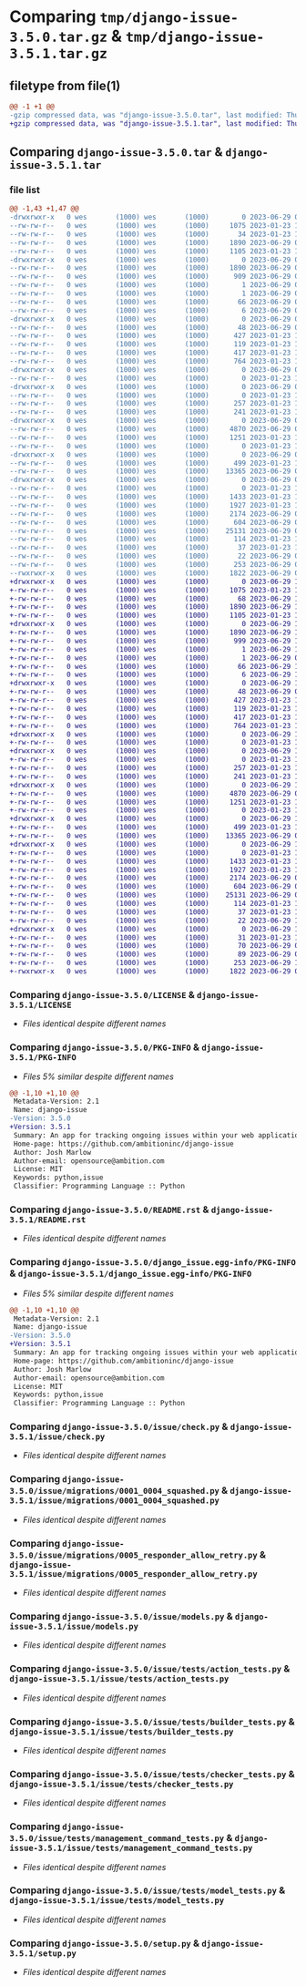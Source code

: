 # Comparing `tmp/django-issue-3.5.0.tar.gz` & `tmp/django-issue-3.5.1.tar.gz`

## filetype from file(1)

```diff
@@ -1 +1 @@
-gzip compressed data, was "django-issue-3.5.0.tar", last modified: Thu Jun 29 00:32:22 2023, max compression
+gzip compressed data, was "django-issue-3.5.1.tar", last modified: Thu Jun 29 13:52:09 2023, max compression
```

## Comparing `django-issue-3.5.0.tar` & `django-issue-3.5.1.tar`

### file list

```diff
@@ -1,43 +1,47 @@
-drwxrwxr-x   0 wes       (1000) wes       (1000)        0 2023-06-29 00:32:22.141413 django-issue-3.5.0/
--rw-rw-r--   0 wes       (1000) wes       (1000)     1075 2023-01-23 14:57:04.000000 django-issue-3.5.0/LICENSE
--rw-rw-r--   0 wes       (1000) wes       (1000)       34 2023-01-23 14:57:04.000000 django-issue-3.5.0/MANIFEST.in
--rw-rw-r--   0 wes       (1000) wes       (1000)     1890 2023-06-29 00:32:22.141413 django-issue-3.5.0/PKG-INFO
--rw-rw-r--   0 wes       (1000) wes       (1000)     1105 2023-01-23 14:57:04.000000 django-issue-3.5.0/README.rst
-drwxrwxr-x   0 wes       (1000) wes       (1000)        0 2023-06-29 00:32:22.137413 django-issue-3.5.0/django_issue.egg-info/
--rw-rw-r--   0 wes       (1000) wes       (1000)     1890 2023-06-29 00:32:22.000000 django-issue-3.5.0/django_issue.egg-info/PKG-INFO
--rw-rw-r--   0 wes       (1000) wes       (1000)      909 2023-06-29 00:32:22.000000 django-issue-3.5.0/django_issue.egg-info/SOURCES.txt
--rw-rw-r--   0 wes       (1000) wes       (1000)        1 2023-06-29 00:32:22.000000 django-issue-3.5.0/django_issue.egg-info/dependency_links.txt
--rw-rw-r--   0 wes       (1000) wes       (1000)        1 2023-06-29 00:32:21.000000 django-issue-3.5.0/django_issue.egg-info/not-zip-safe
--rw-rw-r--   0 wes       (1000) wes       (1000)       66 2023-06-29 00:32:22.000000 django-issue-3.5.0/django_issue.egg-info/requires.txt
--rw-rw-r--   0 wes       (1000) wes       (1000)        6 2023-06-29 00:32:22.000000 django-issue-3.5.0/django_issue.egg-info/top_level.txt
-drwxrwxr-x   0 wes       (1000) wes       (1000)        0 2023-06-29 00:32:22.137413 django-issue-3.5.0/issue/
--rw-rw-r--   0 wes       (1000) wes       (1000)       48 2023-06-29 00:24:39.000000 django-issue-3.5.0/issue/__init__.py
--rw-rw-r--   0 wes       (1000) wes       (1000)      427 2023-01-23 14:57:04.000000 django-issue-3.5.0/issue/actions.py
--rw-rw-r--   0 wes       (1000) wes       (1000)      119 2023-01-23 14:57:04.000000 django-issue-3.5.0/issue/apps.py
--rw-rw-r--   0 wes       (1000) wes       (1000)      417 2023-01-23 14:57:04.000000 django-issue-3.5.0/issue/builder.py
--rw-rw-r--   0 wes       (1000) wes       (1000)      764 2023-01-23 14:57:04.000000 django-issue-3.5.0/issue/check.py
-drwxrwxr-x   0 wes       (1000) wes       (1000)        0 2023-06-29 00:32:22.137413 django-issue-3.5.0/issue/management/
--rw-rw-r--   0 wes       (1000) wes       (1000)        0 2023-01-23 14:57:04.000000 django-issue-3.5.0/issue/management/__init__.py
-drwxrwxr-x   0 wes       (1000) wes       (1000)        0 2023-06-29 00:32:22.137413 django-issue-3.5.0/issue/management/commands/
--rw-rw-r--   0 wes       (1000) wes       (1000)        0 2023-01-23 14:57:04.000000 django-issue-3.5.0/issue/management/commands/__init__.py
--rw-rw-r--   0 wes       (1000) wes       (1000)      257 2023-01-23 14:57:04.000000 django-issue-3.5.0/issue/management/commands/check_assertions.py
--rw-rw-r--   0 wes       (1000) wes       (1000)      241 2023-01-23 14:57:04.000000 django-issue-3.5.0/issue/management/commands/respond_to_issues.py
-drwxrwxr-x   0 wes       (1000) wes       (1000)        0 2023-06-29 00:32:22.137413 django-issue-3.5.0/issue/migrations/
--rw-rw-r--   0 wes       (1000) wes       (1000)     4870 2023-06-29 00:24:39.000000 django-issue-3.5.0/issue/migrations/0001_0004_squashed.py
--rw-rw-r--   0 wes       (1000) wes       (1000)     1251 2023-01-23 14:57:04.000000 django-issue-3.5.0/issue/migrations/0005_responder_allow_retry.py
--rw-rw-r--   0 wes       (1000) wes       (1000)        0 2023-01-23 14:57:04.000000 django-issue-3.5.0/issue/migrations/__init__.py
-drwxrwxr-x   0 wes       (1000) wes       (1000)        0 2023-06-29 00:32:22.141413 django-issue-3.5.0/issue/migrations/datamigrations/
--rw-rw-r--   0 wes       (1000) wes       (1000)      499 2023-01-23 14:57:04.000000 django-issue-3.5.0/issue/migrations/datamigrations/__init__.py
--rw-rw-r--   0 wes       (1000) wes       (1000)    13365 2023-06-29 00:24:39.000000 django-issue-3.5.0/issue/models.py
-drwxrwxr-x   0 wes       (1000) wes       (1000)        0 2023-06-29 00:32:22.141413 django-issue-3.5.0/issue/tests/
--rw-rw-r--   0 wes       (1000) wes       (1000)        0 2023-01-23 14:57:04.000000 django-issue-3.5.0/issue/tests/__init__.py
--rw-rw-r--   0 wes       (1000) wes       (1000)     1433 2023-01-23 14:57:04.000000 django-issue-3.5.0/issue/tests/action_tests.py
--rw-rw-r--   0 wes       (1000) wes       (1000)     1927 2023-01-23 14:57:04.000000 django-issue-3.5.0/issue/tests/builder_tests.py
--rw-rw-r--   0 wes       (1000) wes       (1000)     2174 2023-06-29 00:24:39.000000 django-issue-3.5.0/issue/tests/checker_tests.py
--rw-rw-r--   0 wes       (1000) wes       (1000)      604 2023-06-29 00:24:39.000000 django-issue-3.5.0/issue/tests/management_command_tests.py
--rw-rw-r--   0 wes       (1000) wes       (1000)    25131 2023-06-29 00:24:39.000000 django-issue-3.5.0/issue/tests/model_tests.py
--rw-rw-r--   0 wes       (1000) wes       (1000)      114 2023-01-23 14:57:04.000000 django-issue-3.5.0/issue/tests/models.py
--rw-rw-r--   0 wes       (1000) wes       (1000)       37 2023-01-23 14:57:04.000000 django-issue-3.5.0/issue/urls.py
--rw-rw-r--   0 wes       (1000) wes       (1000)       22 2023-06-29 00:24:39.000000 django-issue-3.5.0/issue/version.py
--rw-rw-r--   0 wes       (1000) wes       (1000)      253 2023-06-29 00:32:22.141413 django-issue-3.5.0/setup.cfg
--rwxrwxr-x   0 wes       (1000) wes       (1000)     1822 2023-06-29 00:24:39.000000 django-issue-3.5.0/setup.py
+drwxrwxr-x   0 wes       (1000) wes       (1000)        0 2023-06-29 13:52:09.720062 django-issue-3.5.1/
+-rw-rw-r--   0 wes       (1000) wes       (1000)     1075 2023-01-23 14:57:04.000000 django-issue-3.5.1/LICENSE
+-rw-rw-r--   0 wes       (1000) wes       (1000)       68 2023-06-29 13:48:27.000000 django-issue-3.5.1/MANIFEST.in
+-rw-rw-r--   0 wes       (1000) wes       (1000)     1890 2023-06-29 13:52:09.720062 django-issue-3.5.1/PKG-INFO
+-rw-rw-r--   0 wes       (1000) wes       (1000)     1105 2023-01-23 14:57:04.000000 django-issue-3.5.1/README.rst
+drwxrwxr-x   0 wes       (1000) wes       (1000)        0 2023-06-29 13:52:09.720062 django-issue-3.5.1/django_issue.egg-info/
+-rw-rw-r--   0 wes       (1000) wes       (1000)     1890 2023-06-29 13:52:09.000000 django-issue-3.5.1/django_issue.egg-info/PKG-INFO
+-rw-rw-r--   0 wes       (1000) wes       (1000)      999 2023-06-29 13:52:09.000000 django-issue-3.5.1/django_issue.egg-info/SOURCES.txt
+-rw-rw-r--   0 wes       (1000) wes       (1000)        1 2023-06-29 13:52:09.000000 django-issue-3.5.1/django_issue.egg-info/dependency_links.txt
+-rw-rw-r--   0 wes       (1000) wes       (1000)        1 2023-06-29 00:32:21.000000 django-issue-3.5.1/django_issue.egg-info/not-zip-safe
+-rw-rw-r--   0 wes       (1000) wes       (1000)       66 2023-06-29 13:52:09.000000 django-issue-3.5.1/django_issue.egg-info/requires.txt
+-rw-rw-r--   0 wes       (1000) wes       (1000)        6 2023-06-29 13:52:09.000000 django-issue-3.5.1/django_issue.egg-info/top_level.txt
+drwxrwxr-x   0 wes       (1000) wes       (1000)        0 2023-06-29 13:52:09.720062 django-issue-3.5.1/issue/
+-rw-rw-r--   0 wes       (1000) wes       (1000)       48 2023-06-29 00:24:39.000000 django-issue-3.5.1/issue/__init__.py
+-rw-rw-r--   0 wes       (1000) wes       (1000)      427 2023-01-23 14:57:04.000000 django-issue-3.5.1/issue/actions.py
+-rw-rw-r--   0 wes       (1000) wes       (1000)      119 2023-01-23 14:57:04.000000 django-issue-3.5.1/issue/apps.py
+-rw-rw-r--   0 wes       (1000) wes       (1000)      417 2023-01-23 14:57:04.000000 django-issue-3.5.1/issue/builder.py
+-rw-rw-r--   0 wes       (1000) wes       (1000)      764 2023-01-23 14:57:04.000000 django-issue-3.5.1/issue/check.py
+drwxrwxr-x   0 wes       (1000) wes       (1000)        0 2023-06-29 13:52:09.720062 django-issue-3.5.1/issue/management/
+-rw-rw-r--   0 wes       (1000) wes       (1000)        0 2023-01-23 14:57:04.000000 django-issue-3.5.1/issue/management/__init__.py
+drwxrwxr-x   0 wes       (1000) wes       (1000)        0 2023-06-29 13:52:09.720062 django-issue-3.5.1/issue/management/commands/
+-rw-rw-r--   0 wes       (1000) wes       (1000)        0 2023-01-23 14:57:04.000000 django-issue-3.5.1/issue/management/commands/__init__.py
+-rw-rw-r--   0 wes       (1000) wes       (1000)      257 2023-01-23 14:57:04.000000 django-issue-3.5.1/issue/management/commands/check_assertions.py
+-rw-rw-r--   0 wes       (1000) wes       (1000)      241 2023-01-23 14:57:04.000000 django-issue-3.5.1/issue/management/commands/respond_to_issues.py
+drwxrwxr-x   0 wes       (1000) wes       (1000)        0 2023-06-29 13:52:09.720062 django-issue-3.5.1/issue/migrations/
+-rw-rw-r--   0 wes       (1000) wes       (1000)     4870 2023-06-29 00:24:39.000000 django-issue-3.5.1/issue/migrations/0001_0004_squashed.py
+-rw-rw-r--   0 wes       (1000) wes       (1000)     1251 2023-01-23 14:57:04.000000 django-issue-3.5.1/issue/migrations/0005_responder_allow_retry.py
+-rw-rw-r--   0 wes       (1000) wes       (1000)        0 2023-01-23 14:57:04.000000 django-issue-3.5.1/issue/migrations/__init__.py
+drwxrwxr-x   0 wes       (1000) wes       (1000)        0 2023-06-29 13:52:09.720062 django-issue-3.5.1/issue/migrations/datamigrations/
+-rw-rw-r--   0 wes       (1000) wes       (1000)      499 2023-01-23 14:57:04.000000 django-issue-3.5.1/issue/migrations/datamigrations/__init__.py
+-rw-rw-r--   0 wes       (1000) wes       (1000)    13365 2023-06-29 00:24:39.000000 django-issue-3.5.1/issue/models.py
+drwxrwxr-x   0 wes       (1000) wes       (1000)        0 2023-06-29 13:52:09.720062 django-issue-3.5.1/issue/tests/
+-rw-rw-r--   0 wes       (1000) wes       (1000)        0 2023-01-23 14:57:04.000000 django-issue-3.5.1/issue/tests/__init__.py
+-rw-rw-r--   0 wes       (1000) wes       (1000)     1433 2023-01-23 14:57:04.000000 django-issue-3.5.1/issue/tests/action_tests.py
+-rw-rw-r--   0 wes       (1000) wes       (1000)     1927 2023-01-23 14:57:04.000000 django-issue-3.5.1/issue/tests/builder_tests.py
+-rw-rw-r--   0 wes       (1000) wes       (1000)     2174 2023-06-29 00:24:39.000000 django-issue-3.5.1/issue/tests/checker_tests.py
+-rw-rw-r--   0 wes       (1000) wes       (1000)      604 2023-06-29 00:24:39.000000 django-issue-3.5.1/issue/tests/management_command_tests.py
+-rw-rw-r--   0 wes       (1000) wes       (1000)    25131 2023-06-29 00:24:39.000000 django-issue-3.5.1/issue/tests/model_tests.py
+-rw-rw-r--   0 wes       (1000) wes       (1000)      114 2023-01-23 14:57:04.000000 django-issue-3.5.1/issue/tests/models.py
+-rw-rw-r--   0 wes       (1000) wes       (1000)       37 2023-01-23 14:57:04.000000 django-issue-3.5.1/issue/urls.py
+-rw-rw-r--   0 wes       (1000) wes       (1000)       22 2023-06-29 13:48:42.000000 django-issue-3.5.1/issue/version.py
+drwxrwxr-x   0 wes       (1000) wes       (1000)        0 2023-06-29 13:52:09.720062 django-issue-3.5.1/requirements/
+-rw-rw-r--   0 wes       (1000) wes       (1000)       31 2023-01-23 14:57:04.000000 django-issue-3.5.1/requirements/docs.txt
+-rw-rw-r--   0 wes       (1000) wes       (1000)       70 2023-06-29 00:24:39.000000 django-issue-3.5.1/requirements/requirements-testing.txt
+-rw-rw-r--   0 wes       (1000) wes       (1000)       89 2023-06-29 00:24:39.000000 django-issue-3.5.1/requirements/requirements.txt
+-rw-rw-r--   0 wes       (1000) wes       (1000)      253 2023-06-29 13:52:09.720062 django-issue-3.5.1/setup.cfg
+-rwxrwxr-x   0 wes       (1000) wes       (1000)     1822 2023-06-29 00:24:39.000000 django-issue-3.5.1/setup.py
```

### Comparing `django-issue-3.5.0/LICENSE` & `django-issue-3.5.1/LICENSE`

 * *Files identical despite different names*

### Comparing `django-issue-3.5.0/PKG-INFO` & `django-issue-3.5.1/PKG-INFO`

 * *Files 5% similar despite different names*

```diff
@@ -1,10 +1,10 @@
 Metadata-Version: 2.1
 Name: django-issue
-Version: 3.5.0
+Version: 3.5.1
 Summary: An app for tracking ongoing issues within your web application!
 Home-page: https://github.com/ambitioninc/django-issue
 Author: Josh Marlow
 Author-email: opensource@ambition.com
 License: MIT
 Keywords: python,issue
 Classifier: Programming Language :: Python
```

### Comparing `django-issue-3.5.0/README.rst` & `django-issue-3.5.1/README.rst`

 * *Files identical despite different names*

### Comparing `django-issue-3.5.0/django_issue.egg-info/PKG-INFO` & `django-issue-3.5.1/django_issue.egg-info/PKG-INFO`

 * *Files 5% similar despite different names*

```diff
@@ -1,10 +1,10 @@
 Metadata-Version: 2.1
 Name: django-issue
-Version: 3.5.0
+Version: 3.5.1
 Summary: An app for tracking ongoing issues within your web application!
 Home-page: https://github.com/ambitioninc/django-issue
 Author: Josh Marlow
 Author-email: opensource@ambition.com
 License: MIT
 Keywords: python,issue
 Classifier: Programming Language :: Python
```

### Comparing `django-issue-3.5.0/issue/check.py` & `django-issue-3.5.1/issue/check.py`

 * *Files identical despite different names*

### Comparing `django-issue-3.5.0/issue/migrations/0001_0004_squashed.py` & `django-issue-3.5.1/issue/migrations/0001_0004_squashed.py`

 * *Files identical despite different names*

### Comparing `django-issue-3.5.0/issue/migrations/0005_responder_allow_retry.py` & `django-issue-3.5.1/issue/migrations/0005_responder_allow_retry.py`

 * *Files identical despite different names*

### Comparing `django-issue-3.5.0/issue/models.py` & `django-issue-3.5.1/issue/models.py`

 * *Files identical despite different names*

### Comparing `django-issue-3.5.0/issue/tests/action_tests.py` & `django-issue-3.5.1/issue/tests/action_tests.py`

 * *Files identical despite different names*

### Comparing `django-issue-3.5.0/issue/tests/builder_tests.py` & `django-issue-3.5.1/issue/tests/builder_tests.py`

 * *Files identical despite different names*

### Comparing `django-issue-3.5.0/issue/tests/checker_tests.py` & `django-issue-3.5.1/issue/tests/checker_tests.py`

 * *Files identical despite different names*

### Comparing `django-issue-3.5.0/issue/tests/management_command_tests.py` & `django-issue-3.5.1/issue/tests/management_command_tests.py`

 * *Files identical despite different names*

### Comparing `django-issue-3.5.0/issue/tests/model_tests.py` & `django-issue-3.5.1/issue/tests/model_tests.py`

 * *Files identical despite different names*

### Comparing `django-issue-3.5.0/setup.py` & `django-issue-3.5.1/setup.py`

 * *Files identical despite different names*

